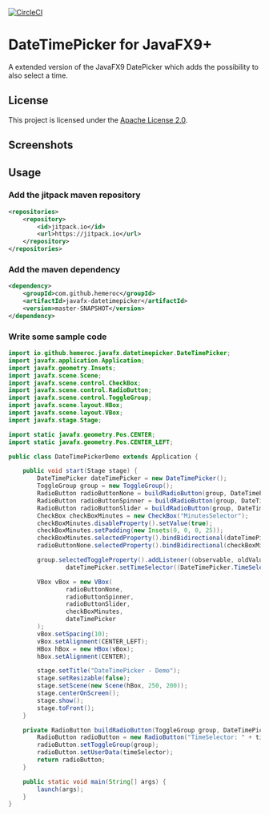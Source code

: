 [![CircleCI](https://circleci.com/gh/hemeroc/javafx-datetimepicker.svg?style=svg)](https://circleci.com/gh/hemeroc/javafx-datetimepicker)

# DateTimePicker for JavaFX9+

A extended version of the JavaFX9 DatePicker which adds the possibility to also select a time.

## License

This project is licensed under the [Apache License 2.0](LICENSE).

## Screenshots

## Usage


### Add the jitpack maven repository

```xml
<repositories>
    <repository>
        <id>jitpack.io</id>
        <url>https://jitpack.io</url>
    </repository>
</repositories>
```

### Add the maven dependency

```xml
<dependency>
    <groupId>com.github.hemeroc</groupId>
    <artifactId>javafx-datetimepicker</artifactId>
    <version>master-SNAPSHOT</version>
</dependency>
```

### Write some sample code

```java
import io.github.hemeroc.javafx.datetimepicker.DateTimePicker;
import javafx.application.Application;
import javafx.geometry.Insets;
import javafx.scene.Scene;
import javafx.scene.control.CheckBox;
import javafx.scene.control.RadioButton;
import javafx.scene.control.ToggleGroup;
import javafx.scene.layout.HBox;
import javafx.scene.layout.VBox;
import javafx.stage.Stage;

import static javafx.geometry.Pos.CENTER;
import static javafx.geometry.Pos.CENTER_LEFT;

public class DateTimePickerDemo extends Application {

    public void start(Stage stage) {
        DateTimePicker dateTimePicker = new DateTimePicker();
        ToggleGroup group = new ToggleGroup();
        RadioButton radioButtonNone = buildRadioButton(group, DateTimePicker.TimeSelector.NONE);
        RadioButton radioButtonSpinner = buildRadioButton(group, DateTimePicker.TimeSelector.SPINNER);
        RadioButton radioButtonSlider = buildRadioButton(group, DateTimePicker.TimeSelector.SLIDER);
        CheckBox checkBoxMinutes = new CheckBox("MinutesSelector");
        checkBoxMinutes.disableProperty().setValue(true);
        checkBoxMinutes.setPadding(new Insets(0, 0, 0, 25));
        checkBoxMinutes.selectedProperty().bindBidirectional(dateTimePicker.minutesSelector());
        radioButtonNone.selectedProperty().bindBidirectional(checkBoxMinutes.disableProperty());

        group.selectedToggleProperty().addListener((observable, oldValue, newValue) ->
                dateTimePicker.setTimeSelector((DateTimePicker.TimeSelector) newValue.getUserData()));

        VBox vBox = new VBox(
                radioButtonNone,
                radioButtonSpinner,
                radioButtonSlider,
                checkBoxMinutes,
                dateTimePicker
        );
        vBox.setSpacing(10);
        vBox.setAlignment(CENTER_LEFT);
        HBox hBox = new HBox(vBox);
        hBox.setAlignment(CENTER);

        stage.setTitle("DateTimePicker - Demo");
        stage.setResizable(false);
        stage.setScene(new Scene(hBox, 250, 200));
        stage.centerOnScreen();
        stage.show();
        stage.toFront();
    }

    private RadioButton buildRadioButton(ToggleGroup group, DateTimePicker.TimeSelector timeSelector) {
        RadioButton radioButton = new RadioButton("TimeSelector: " + timeSelector.name());
        radioButton.setToggleGroup(group);
        radioButton.setUserData(timeSelector);
        return radioButton;
    }

    public static void main(String[] args) {
        launch(args);
    }
}
```